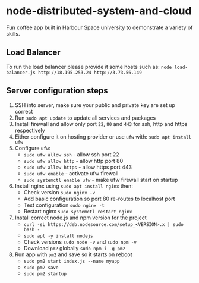 # node-distributed-system-and-cloud

Fun coffee app built in Harbour Space university to demonstrate a variety of skills.

## Load Balancer

To run the load balancer please provide it some hosts such as:
`node load-balancer.js http://18.195.253.24 http://3.73.56.149`

## Server configuration steps

1. SSH into server, make sure your public and private key are set up correct
2. Run `sudo apt update` to update all services and packages
3. Install firewall and allow only port `22`, `80` and `443` for ssh, http and https respectively
4. Either configure it on hosting provider or use `ufw` with: `sudo apt install ufw`
5. Configure `ufw`:
    - `sudo ufw allow ssh` - allow ssh port 22
    - `sudo ufw allow http` - allow http port 80
    - `sudo ufw allow https` - allow https port 443
    - `sudo ufw enable` - activate ufw firewall
    - `sudo systemctl enable ufw` - make ufw firewall start on startup
6. Install nginx using `sudo apt install nginx` then:
    - Check version `sudo nginx -v`
    - Add basic configuration so port 80 re-routes to localhost port
    - Test configuration `sudo nginx -t`
    - Restart nginx `sudo systemctl restart nginx`
7. Install correct node.js and npm version for the project
    - `curl -sL https://deb.nodesource.com/setup_<VERSION>.x | sudo bash -`
    - `sudo apt -y install nodejs`
    - Check versions `sudo node -v` and `sudo npm -v`
    - Download `pm2` globally `sudo npm i -g pm2`
8. Run app with `pm2` and save so it starts on reboot
    - `sudo pm2 start index.js --name myapp`
    - `sudo pm2 save`
    - `sudo pm2 startup`

